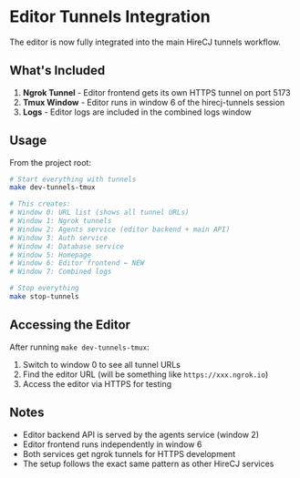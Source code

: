 # Editor Tunnels Integration

The editor is now fully integrated into the main HireCJ tunnels workflow.

## What's Included

1. **Ngrok Tunnel** - Editor frontend gets its own HTTPS tunnel on port 5173
2. **Tmux Window** - Editor runs in window 6 of the hirecj-tunnels session
3. **Logs** - Editor logs are included in the combined logs window

## Usage

From the project root:

```bash
# Start everything with tunnels
make dev-tunnels-tmux

# This creates:
# Window 0: URL list (shows all tunnel URLs)
# Window 1: Ngrok tunnels
# Window 2: Agents service (editor backend + main API)
# Window 3: Auth service
# Window 4: Database service
# Window 5: Homepage
# Window 6: Editor frontend ← NEW
# Window 7: Combined logs

# Stop everything
make stop-tunnels
```

## Accessing the Editor

After running `make dev-tunnels-tmux`:

1. Switch to window 0 to see all tunnel URLs
2. Find the editor URL (will be something like `https://xxx.ngrok.io`)
3. Access the editor via HTTPS for testing

## Notes

- Editor backend API is served by the agents service (window 2)
- Editor frontend runs independently in window 6
- Both services get ngrok tunnels for HTTPS development
- The setup follows the exact same pattern as other HireCJ services